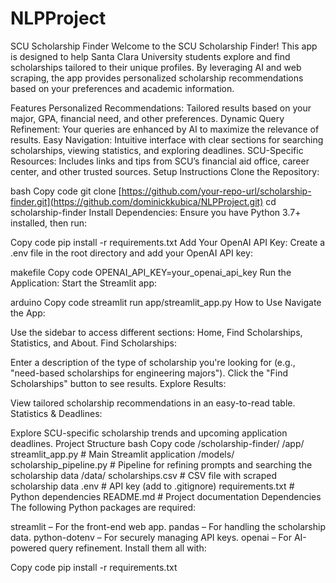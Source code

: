 # NLPProject



SCU Scholarship Finder
Welcome to the SCU Scholarship Finder! This app is designed to help Santa Clara University students explore and find scholarships tailored to their unique profiles. By leveraging AI and web scraping, the app provides personalized scholarship recommendations based on your preferences and academic information.

Features
Personalized Recommendations: Tailored results based on your major, GPA, financial need, and other preferences.
Dynamic Query Refinement: Your queries are enhanced by AI to maximize the relevance of results.
Easy Navigation: Intuitive interface with clear sections for searching scholarships, viewing statistics, and exploring deadlines.
SCU-Specific Resources: Includes links and tips from SCU’s financial aid office, career center, and other trusted sources.
Setup Instructions
Clone the Repository:

bash
Copy code
git clone [https://github.com/your-repo-url/scholarship-finder.git](https://github.com/dominickkubica/NLPProject.git)
cd scholarship-finder
Install Dependencies: Ensure you have Python 3.7+ installed, then run:

Copy code
pip install -r requirements.txt
Add Your OpenAI API Key: Create a .env file in the root directory and add your OpenAI API key:

makefile
Copy code
OPENAI_API_KEY=your_openai_api_key
Run the Application: Start the Streamlit app:

arduino
Copy code
streamlit run app/streamlit_app.py
How to Use
Navigate the App:

Use the sidebar to access different sections: Home, Find Scholarships, Statistics, and About.
Find Scholarships:

Enter a description of the type of scholarship you're looking for (e.g., "need-based scholarships for engineering majors").
Click the "Find Scholarships" button to see results.
Explore Results:

View tailored scholarship recommendations in an easy-to-read table.
Statistics & Deadlines:

Explore SCU-specific scholarship trends and upcoming application deadlines.
Project Structure
bash
Copy code
/scholarship-finder/
  /app/
    streamlit_app.py          # Main Streamlit application
  /models/
    scholarship_pipeline.py   # Pipeline for refining prompts and searching the scholarship data
  /data/
    scholarships.csv          # CSV file with scraped scholarship data
  .env                        # API key (add to .gitignore)
  requirements.txt            # Python dependencies
README.md                     # Project documentation
Dependencies
The following Python packages are required:

streamlit – For the front-end web app.
pandas – For handling the scholarship data.
python-dotenv – For securely managing API keys.
openai – For AI-powered query refinement.
Install them all with:

Copy code
pip install -r requirements.txt
